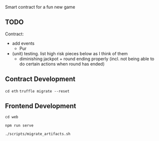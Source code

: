 Smart contract for a fun new game

## TODO
Contract:
- add events
  - Pur
- (unit) testing. list high risk pieces below as I think of them
  - diminishing jackpot + round ending properly (incl. not being able to do certain actions when round has
    ended)

## Contract Development
`cd eth`
`truffle migrate --reset`

## Frontend Development
`cd web`

`npm run serve`

`./scripts/migrate_artifacts.sh`

